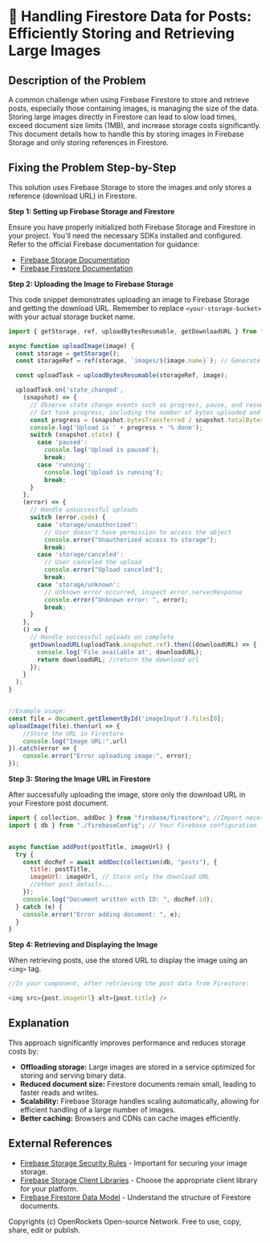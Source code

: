 # 🐞 Handling Firestore Data for Posts: Efficiently Storing and Retrieving Large Images


## Description of the Problem

A common challenge when using Firebase Firestore to store and retrieve posts, especially those containing images, is managing the size of the data.  Storing large images directly in Firestore can lead to slow load times, exceed document size limits (1MB), and increase storage costs significantly. This document details how to handle this by storing images in Firebase Storage and only storing references in Firestore.


## Fixing the Problem Step-by-Step

This solution uses Firebase Storage to store the images and only stores a reference (download URL) in Firestore.

**Step 1: Setting up Firebase Storage and Firestore**

Ensure you have properly initialized both Firebase Storage and Firestore in your project. You'll need the necessary SDKs installed and configured.  Refer to the official Firebase documentation for guidance:

* [Firebase Storage Documentation](https://firebase.google.com/docs/storage)
* [Firebase Firestore Documentation](https://firebase.google.com/docs/firestore)

**Step 2: Uploading the Image to Firebase Storage**

This code snippet demonstrates uploading an image to Firebase Storage and getting the download URL.  Remember to replace `<your-storage-bucket>` with your actual storage bucket name.

```javascript
import { getStorage, ref, uploadBytesResumable, getDownloadURL } from "firebase/storage";

async function uploadImage(image) {
  const storage = getStorage();
  const storageRef = ref(storage, `images/${image.name}`); // Generate unique filenames

  const uploadTask = uploadBytesResumable(storageRef, image);

  uploadTask.on('state_changed', 
    (snapshot) => {
      // Observe state change events such as progress, pause, and resume
      // Get task progress, including the number of bytes uploaded and the total number of bytes to be uploaded
      const progress = (snapshot.bytesTransferred / snapshot.totalBytes) * 100;
      console.log('Upload is ' + progress + '% done');
      switch (snapshot.state) {
        case 'paused':
          console.log('Upload is paused');
          break;
        case 'running':
          console.log('Upload is running');
          break;
      }
    }, 
    (error) => {
      // Handle unsuccessful uploads
      switch (error.code) {
        case 'storage/unauthorized':
          // User doesn't have permission to access the object
          console.error("Unauthorized access to storage");
          break;
        case 'storage/canceled':
          // User canceled the upload
          console.error("Upload canceled");
          break;
        case 'storage/unknown':
          // Unknown error occurred, inspect error.serverResponse
          console.error("Unknown error: ", error);
          break;
      }
    }, 
    () => {
      // Handle successful uploads on complete
      getDownloadURL(uploadTask.snapshot.ref).then((downloadURL) => {
        console.log('File available at', downloadURL);
        return downloadURL; //return the download url
      });
    }
  );
}


//Example usage:
const file = document.getElementById('imageInput').files[0];
uploadImage(file).then(url => {
    //Store the URL in Firestore
    console.log("Image URL:",url)
}).catch(error => {
    console.error("Error uploading image:", error);
});

```

**Step 3: Storing the Image URL in Firestore**

After successfully uploading the image, store only the download URL in your Firestore post document.

```javascript
import { collection, addDoc } from "firebase/firestore"; //Import necessary functions
import { db } from "./firebaseConfig"; // Your Firebase configuration


async function addPost(postTitle, imageUrl) {
  try {
    const docRef = await addDoc(collection(db, "posts"), {
      title: postTitle,
      imageUrl: imageUrl, // Store only the download URL
      //other post details...
    });
    console.log("Document written with ID: ", docRef.id);
  } catch (e) {
    console.error("Error adding document: ", e);
  }
}
```

**Step 4: Retrieving and Displaying the Image**

When retrieving posts, use the stored URL to display the image using an `<img>` tag.


```javascript
//In your component, after retrieving the post data from Firestore:

<img src={post.imageUrl} alt={post.title} />
```


## Explanation

This approach significantly improves performance and reduces storage costs by:

* **Offloading storage:**  Large images are stored in a service optimized for storing and serving binary data.
* **Reduced document size:** Firestore documents remain small, leading to faster reads and writes.
* **Scalability:** Firebase Storage handles scaling automatically, allowing for efficient handling of a large number of images.
* **Better caching:**  Browsers and CDNs can cache images efficiently.


## External References

* [Firebase Storage Security Rules](https://firebase.google.com/docs/storage/security) -  Important for securing your image storage.
* [Firebase Storage Client Libraries](https://firebase.google.com/docs/storage/libraries) - Choose the appropriate client library for your platform.
* [Firebase Firestore Data Model](https://firebase.google.com/docs/firestore/data-model) - Understand the structure of Firestore documents.


Copyrights (c) OpenRockets Open-source Network. Free to use, copy, share, edit or publish.


